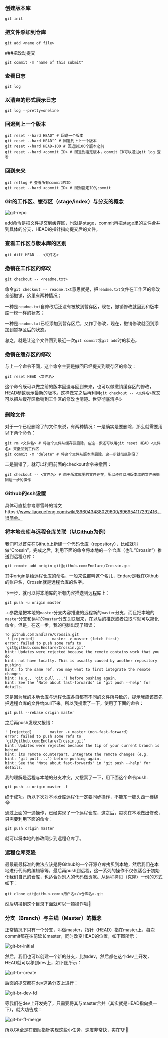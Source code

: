 ### 创建版本库

```
git init
```

### 把文件添加到仓库

```
git add <name of file>
```

###把改动提交

```shell
git commit -m "name of this submit"
```

### 查看日志

```shell
git log
```

### 以清爽的形式展示日志

```shell
git log --pretty=oneline
```

### 回退到上一个版本

```shell
git reset --hard HEAD^ # 回退一个版本
git reset --hard HEAD^^ # 回退到上上一个版本
git reset --hard HEAD~100 # 回退到100个版本之前
git reset --hard <commit ID> # 回退到指定版本，commit ID可以通过git log 查看
```

### 回到未来

```shell
git reflog # 查看所有commit的ID
git reset --hard <commit ID> # 回到指定ID的commit
```

### Git的工作区、缓存区（stage/index）与分支的概念

![git-repo](https://www.liaoxuefeng.com/files/attachments/919020037470528/0)

add命令是把文件提交到缓存区，也就是stage，commit再把stage里的文件合并到具体的分支，HEAD的指针指向提交后的文件。

### 查看工作区与版本库的区别

```shell
git diff HEAD -- <文件名>
```

### 撤销在工作区的修改

```shell
git checkout -- <readme.txt>
```

命令`git checkout -- readme.txt`意思就是，把`readme.txt`文件在工作区的修改全部撤销，这里有两种情况：

一种是`readme.txt`自修改后还没有被放到暂存区，现在，撤销修改就回到和版本库一模一样的状态；

一种是`readme.txt`已经添加到暂存区后，又作了修改，现在，撤销修改就回到添加到暂存区后的状态。

总之，就是让这个文件回到最近一次`git commit`或`git add`时的状态。

### 撤销在缓存区的修改

与上一个命令不同，这个命令主要是撤回已经提交到缓存区的修改：

```shell
git reset HEAD <文件名>
```

这个命令既可以做之前的版本回退与回到未来，也可以做撤销缓存区的修改，HEAD参数表示最新的版本。这样做完之后再利用`git checkout -- <文件名>`就又可以把从缓存区撤销到工作区的修改也清楚。世界彻底清净:coffee:

### 删除文件

对于一个已经删除了的文件来说，有两种情况：一是确实是要删除，那么就需要用以下两个命令：

```shell
git rm <文件名> # 将这个文件从缓存区删除，在这一步还可以用git reset HEAD <文件名> 来撤回到工作区
git commit -m "delete" # 将这个文件从版本库删除，这一步就彻底删没了
```

二是删错了，就可以利用前面的checkout命令来撤回：

```shell
git checkout -- <文件名> # 由于版本库里的文件还在，所以还可以用版本库的文件来撤回这一步的操作
```

### Github的ssh设置

具体可直接参考廖雪峰的博文https://www.liaoxuefeng.com/wiki/896043488029600/896954117292416，很简单。

### 将本地仓库与远程仓库关联（以Github为例）

我们可以首先在Github上新建一个代码仓库（repository），比如就叫做“Crossin”。完成之后，利用下面的命令将本地的一个仓库（也叫“Crossin”）推送到远程仓库：

```shell
git remote add origin git@github.com:Endlare/Crossin.git
```

其中origin是给远程仓库的命名，一般来说都叫这个名儿，Endare是我在Github的账户名，Crossin就是远程仓库的名字。

下一步，就可以将本地库的所有内容推送到远程库上：

```shell
git push -u origin master
```

`-u`参数是把本地的`master`分支内容推送的远程新的`master`分支，而且把本地的`master`分支和远程的`master`分支关联起来，在以后的推送或者拉取时就可以简化命令。但是，在这一步，我的电脑出现了错误：

```shell
To github.com:Endlare/Crossin.git
 ! [rejected]        master -> master (fetch first)
error: failed to push some refs to 'git@github.com:Endlare/Crossin.git'
hint: Updates were rejected because the remote contains work that you do
hint: not have locally. This is usually caused by another repository pushing
hint: to the same ref. You may want to first integrate the remote changes
hint: (e.g., 'git pull ...') before pushing again.
hint: See the 'Note about fast-forwards' in 'git push --help' for details.
```

这是因为我的本地仓库与远程仓库各自都有不同的文件所导致的，提示我应该首先把远程仓库的文件给pull下来。所以我搜索了一下，使用了下面的命令：

```shell
git pull --rebase origin master
```

之后再push发现又报错：

```shell
! [rejected]        master -> master (non-fast-forward)
error: failed to push some refs to 'git@github.com:Endlare/Crossin.git'
hint: Updates were rejected because the tip of your current branch is behind
hint: its remote counterpart. Integrate the remote changes (e.g.
hint: 'git pull ...') before pushing again.
hint: See the 'Note about fast-forwards' in 'git push --help' for details.
```

我的理解是远程与本地的分支冲突，又搜索了一下，用下面这个命令push:

```shell
git push -u origin master -f 
```

终于成功。所以下次对本地仓库远程化一定要同步操作，不能东一榔头西一棒槌:joy:

通过上面的一通操作，已经实现了一个远程仓库，这之后，每次在本地做出修改，只需要利用下面的命令：

```shell
git push origin master
```

就可以将本地的修改同步到远程仓库了。

### 远程仓库克隆

最最最最标准的做法应该是将Github的一个开源仓库拷贝到本地，然后我们在本地进行代码的编辑等等，最后再push到远程，这一系列的操作不仅仅适合于初始化我们自己的仓库，也适合对别人的代码做贡献。从远程拷贝（克隆）一份的方式如下：

```shell
git clone git@github.com:<用户名>/<仓库名>.git
```

然后切换到这个目录下面就可以一顿操作啦:clap:

### 分支（Branch）与主线（Master）的概念

正常情况下只有一个分支，叫做master，指针（HEAD）指在master上，每次commit都在往前延长master，同时改变HEAD的位置，如下图所示：

![git-br-initial](https://www.liaoxuefeng.com/files/attachments/919022325462368/0)

然后，我们也可以创建一个新的分支，比如dev，然后都在这个dev上开发，HEAD就可以移到dev上，如下图所示：

![git-br-create](https://www.liaoxuefeng.com/files/attachments/919022363210080/l)

后面的提交都在dev这条分支上进行：

![git-br-dev-fd](https://www.liaoxuefeng.com/files/attachments/919022387118368/l)

等我们在dev上开发完了，只需要将其与master合并（其实就是HEAD指向换一下），就大功告成：

![git-br-ff-merge](https://www.liaoxuefeng.com/files/attachments/919022412005504/0)

所以Git全是在借助指针实现这些小任务，速度非常快，实在:cow::beer:




